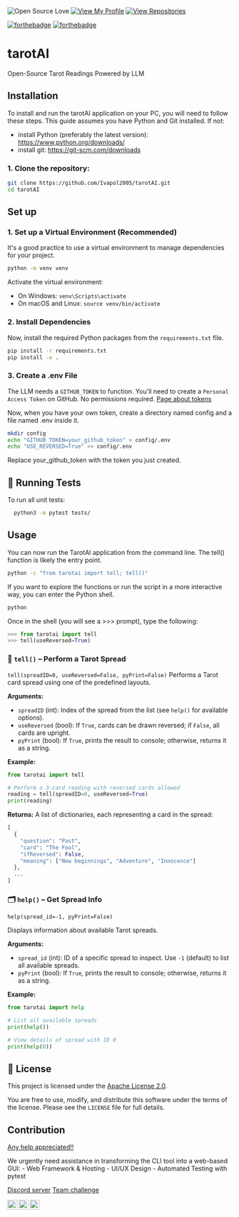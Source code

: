 ![Open Source Love](https://badges.frapsoft.com/os/v1/open-source.svg?v=103)
[![View My Profile](https://img.shields.io/badge/View-My_Profile-green?logo=GitHub)](https://github.com/Ivapol2005)
[![View Repositories](https://img.shields.io/badge/View-My_Repositories-blue?logo=GitHub)](https://github.com/Ivapol2005?tab=repositories)


[![forthebadge](https://forthebadge.com/images/badges/made-with-python.svg)](https://forthebadge.com)
[![forthebadge](https://forthebadge.com/images/badges/powered-by-black-magic.svg)](https://forthebadge.com)

# tarotAI
Open-Source Tarot Readings Powered by LLM

## Installation

To install and run the tarotAI application on your PC, you will need to follow these steps. This guide assumes you have Python and Git installed.
If not:
 - install Python (preferably the latest version): https://www.python.org/downloads/
 - install git: https://git-scm.com/downloads

### 1. Clone the repository:
  ```bash
  git clone https://github.com/Ivapol2005/tarotAI.git
  cd tarotAI
  ```

## Set up

### 1. Set up a Virtual Environment (Recommended)
It's a good practice to use a virtual environment to manage dependencies for your project.
  ```bash
  python -m venv venv
  ```
Activate the virtual environment:
 - On Windows: `venv\Scripts\activate`
 - On macOS and Linux: `source venv/bin/activate`

### 2. Install Dependencies
Now, install the required Python packages from the `requirements.txt` file.
  ```bash
  pip install -r requirements.txt
  pip install -e .
  ```

### 3. Create a .env File
The LLM needs a `GITHUB_TOKEN` to function. You'll need to create a `Personal Access Token` on GitHub. No permissions required. [Page about tokens](https://docs.github.com/en/authentication/keeping-your-account-and-data-secure/managing-your-personal-access-tokens)

Now, when you have your own token, create a directory named config and a file named .env inside it.
  ```bash
  mkdir config
  echo "GITHUB_TOKEN=your_github_token" > config/.env
  echo "USE_REVERSED=True" >> config/.env
  ```
Replace your_github_token with the token you just created.

## 🧪 Running Tests
To run all unit tests:
  ```bash
    python3 -m pytest tests/
  ```

## Usage
You can now run the TarotAI application from the command line. The tell() function is likely the entry point.
  ```bash
  python -c "from tarotai import tell; tell()"
  ```
If you want to explore the functions or run the script in a more interactive way, you can enter the Python shell.
  ```bash
  python
  ```
Once in the shell (you will see a >>> prompt), type the following:
  ```python
  >>> from tarotai import tell
  >>> tell(useReversed=True)
  ```

### 🔧 `tell()` – Perform a Tarot Spread
  `tell(spreadID=0, useReversed=False, pyPrint=False)`
Performs a Tarot card spread using one of the predefined layouts.

**Arguments:**
 - `spreadID` (int): Index of the spread from the list (see `help()` for available options).
 - `useReversed` (bool): If `True`, cards can be drawn reversed; if `False`, all cards are upright.
 - `pyPrint` (bool): If `True`, prints the result to console; otherwise, returns it as a string.

**Example:**
  ```python
  from tarotai import tell

  # Perform a 3-card reading with reversed cards allowed
  reading = tell(spreadID=0, useReversed=True)
  print(reading)
  ```

**Returns:**
A list of dictionaries, each representing a card in the spread:

  ```python
  [
    {
      "question": "Past",
      "card": "The Fool",
      "ifReversed": False,
      "meaning": ["New beginnings", "Adventure", "Innocence"]
    },
    ...
  ]
  ```

### 🗂️ `help()` – Get Spread Info
  `help(spread_id=-1, pyPrint=False)`

Displays information about available Tarot spreads.

**Arguments:**

 - `spread_id` (int): ID of a specific spread to inspect. Use `-1` (default) to list all available spreads.
 - `pyPrint` (bool): If `True`, prints the result to console; otherwise, returns it as a string.

**Example:**
  ```python
  from tarotai import help

  # List all available spreads
  print(help())

  # View details of spread with ID 0
  print(help(0))
  ```

## 📜 License
This project is licensed under the [Apache License 2.0](https://www.apache.org/licenses/LICENSE-2.0).

You are free to use, modify, and distribute this software under the terms of the license. Please see the `LICENSE` file for full details.

## Contribution
[Any help appreciated!!](https://github.com/Ivapol2005/tarotAI/blob/CLI/CONTRIBUTING.md)
<p>We urgently need assistance in transforming the CLI tool into a web-based GUI:
 - Web Framework & Hosting
 - UI/UX Design
 - Automated Testing with pytest

[Discord server](https://discord.gg/2C6aSMJn)
[Team challenge](https://teamchallenge.io/team/4150#ourProject)

<a href="https://discord.gg/2C6aSMJn">
  <img align="left" alt="Discord server" width="22px" src="https://cdn.jsdelivr.net/npm/simple-icons@v3/icons/discord.svg" />
</a>
<a href="https://www.linkedin.com/in/ivan-politykin">
  <img align="left" alt="My Linkedin" width="22px" src="https://cdn.jsdelivr.net/npm/simple-icons@v3/icons/linkedin.svg" />
</a>
<a href="https://github.com/Ivapol2005">
  <img align="left" alt="My Github" width="22px" src="https://cdn.jsdelivr.net/npm/simple-icons@v3/icons/github.svg" />
</a>
